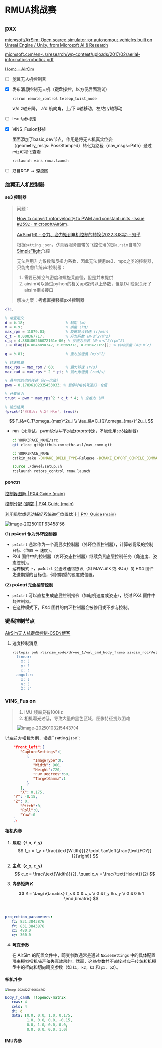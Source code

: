 # RMUA挑战赛

## pxx

[microsoft/AirSim: Open source simulator for autonomous vehicles built on Unreal Engine / Unity, from Microsoft AI & Research](https://github.com/microsoft/AirSim)

[microsoft.com/en-us/research/wp-content/uploads/2017/02/aerial-informatics-robotics.pdf](https://www.microsoft.com/en-us/research/wp-content/uploads/2017/02/aerial-informatics-robotics.pdf)

[Home - AirSim](https://microsoft.github.io/AirSim/)

* [ ] 旋翼无人机控制器

* [x] 发布消息控制无人机（键盘操控，以方便后面测试）

  ```bash
  rosrun remote_control teleop_twist_node
  ```

  w/s z轴升降， a/d 航向角，上/下 x轴移动，左/右 y轴移动

* [ ] imu内参标定

* [x] VINS_Fusion移植

  里面添加了basic_dev节点，作用是将无人机真实位姿（geometry_msgs::PoseStamped）转化为路径（nav_msgs::Path）通过rviz可视化查看

  ```bash
  roslaunch vins rmua.launch
  ```

* [ ] 双目RGB -> 深度图
### 旋翼无人机控制器

#### se3 控制器

> 问题：
>
> [How to convert rotor velocity to PWM and constant units · Issue #2592 · microsoft/AirSim](https://github.com/microsoft/AirSim/issues/2592)、
>
> [AirSim(16) - 合力、合力矩到电机控制的转换(2022.3.18写) - 知乎](https://zhuanlan.zhihu.com/p/483137491)
>
> 根据`setting.json`，仿真器服务自带的飞控使用的是`airsim`自带的[SimpleFlight](https://github.com/microsoft/AirSim/tree/main/AirLib/include/vehicles/multirotor/firmwares/simple_flight)飞控
>
> 无法利用升力系数和反扭力系数，因此无法使用se3、mpc之类的控制器，只能考虑传统pid控制器：
>
> 1. 需要已知空气密度和螺旋桨直径，但是并未提供
> 2. airsim可以通过python的相关api查询以上参数，但是DJI貌似关闭了airsim相关接口
>
> 解决方案：**考虑直接移植px4控制器**

```matlab
clc;

% 常量定义
d = 0.18;                   % 轴距 (m)
m = 0.9;                    % 质量 (kg)
max_rpm = 11079.03;         % 旋翼最大转速 (r/min)
c_t = 0.000367717;          % 升力系数 (N·s^2/m^2)
c_q = 4.888486266072161e-06; % 反扭力系数 (N·m·s^2/rpm^2)
I = diag([0.0046890742, 0.0069312, 0.010421166]); % 转动惯量 (kg·m^2)

g = 9.81;                   % 重力加速度 (m/s^2)

% 转速换算
max_rps = max_rpm / 60;     % 最大转速 (r/s)
max_rad = max_rps * 2 * pi; % 最大角速度 (rad/s)

% 悬停时的电机转速（归一化值）
pwm = 0.17806102335453033; % 悬停时电机转速归一化值

% 计算推力
trust = pwm * max_rps^2 * c_t * 4; % 总推力 (N)

% 输出结果
fprintf('总推力: %.2f N\n', trust);
```

$$
F_i&=C_T\omega_{max}^2u_i \\
\tau_i&=C_{Q}\omega_{max}^2u_i.
$$

  - run（未测试，pwm貌似并不对应rotors转速，不能使用se3控制器）

    ```bash
    cd WORKSPACE_NAME/src
    git clone git@github.com:ethz-asl/mav_comm.git
    
    cd WORKSPACE_NAME
    catkin_make -DCMAKE_BUILD_TYPE=Release -DCMAKE_EXPORT_COMPILE_COMMANDS=Yes 
    
    source ./devel/setup.sh
    roslaunch rotors_control rmua.launch
    ```
    

#### px4ctrl

[控制器图解 | PX4 Guide (main)](https://docs.px4.io/main/zh/flight_stack/controller_diagrams.html)

[控制分配 (混控) | PX4 Guide (main)](https://docs.px4.io/main/zh/concept/control_allocation.html)

[利用视觉或运动捕捉系统进行位置估计 | PX4 Guide (main)](https://docs.px4.io/main/zh/ros/external_position_estimation.html)

![image-20250101163458156](./res/image-20250101163458156.png)

**(1) px4ctrl 作为外环控制器**

- `px4ctrl` 通常作为一个高层次控制器（外环位置控制器），计算较高级的控制目标（位置 -> 速度）。
- PX4 固件中的控制器（内环姿态控制器）继续负责底层控制任务（角速度、姿态控制）。
- 这种模式下，`px4ctrl` 会通过通信协议（如 MAVLink 或 ROS）向 PX4 固件发送期望的目标值，例如期望的速度或位置。

**(2) px4ctrl 完全接管控制**

- `px4ctrl` 可以直接生成底层控制指令（如电机速度或姿态），绕过 PX4 固件中的控制器。
- 在这种模式下，PX4 固件的内环控制器会被停用或不参与控制。

### 键盘控制节点

[AirSim无人机键盘控制-CSDN博客](https://blog.csdn.net/lihuanl/article/details/122802219)

1. 速度控制消息

   ```bash
   rostopic pub /airsim_node/drone_1/vel_cmd_body_frame airsim_ros/VelCmd "twist:
     linear:
       x: 0
       y: 0
       z: 0
     angular:
       x: 0
       y: 0
       z: 0"
   ```



### VINS_Fusion

> 1. IMU 频率只有100Hz
> 2. 相机曝光过低，导致大量的黑色区域，图像特征提取困难
>
> ![image-20250103215443704](./res/image-20250103215443704.png)

以左前方相机为例，根据``setting.json`:

```json
    "front_left":{
       "CaptureSettings":[
          {
             "ImageType":0,
             "Width": 960,
             "Height":720,
             "FOV_Degrees":60,
             "TargetGamma":1
          }
       ],
       "X": 0.175,
    "Y": -0.15,
    "Z": 0,
       "Pitch":0,
       "Roll":0,
       "Yaw":0
    },
```

#### **相机内参**

1. **焦距（`f_x`, `f_y`）**
   $$
   f_x = f_y = \frac{\text{Width}}{2 \cdot \tan\left(\frac{\text{FOV}}{2}\right)}
   $$
   
2. **主点（`c_x`, `c_y`）**
     $$
     c_x = \frac{\text{Width}}{2}, \quad c_y = \frac{\text{Height}}{2}
     $$
     
3. **内参矩阵 $K$**

$$
K = 
     \begin{bmatrix}
     f_x & 0 & c_x \\
     0 & f_y & c_y \\
     0 & 0 & 1
     \end{bmatrix}
$$

​	

```yaml
projection_parameters:
   fx: 831.3843876
   fy: 831.3843876
   cx: 480.0
   cy: 360.0
```

  4. **畸变参数**

     在 AirSim 的配置文件中，畸变参数通常是通过 `NoiseSettings` 中的具体配置项来模拟相机噪声和失真效果的。然而，这些参数并不直接对应于传统相机模型中的径向和切向畸变参数（如 `k1, k2, k3` 和 `p1, p2`）。

#### **相机外参**

<img src="./res/image-20241221160634760.png" alt="image-20241221160634760" style="zoom:67%;" />

```yaml
body_T_cam0: !!opencv-matrix
   rows: 4
   cols: 4
   dt: d
   data: [0.0, 0.0, 1.0, 0.175,
          1.0, 0.0, 0.0, -0.15,
          0.0, 1.0, 0.0, 0.0,
          0.0, 0.0, 0.0, 1.0]
```

#### IMU内参

